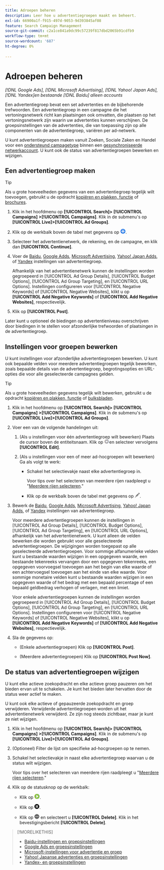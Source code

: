 ```yaml
---
title: Adroepen beheren
description: Leer hoe u advertentiegroepen maakt en beheert.
exl-id: 66900a1f-f915-497d-9053-9d393845af08
feature: Search Campaign Management
source-git-commit: c2a1ce841a9dc99c57239f817dbd2065b91cdfb9
workflow-type: tm+mt
source-wordcount: '687'
ht-degree: 0%

---
```


# Adroepen beheren

*[!DNL Google Ads], [!DNL Microsoft Advertising], [!DNL Yahoo! Japan Ads], [!DNL Yandex]en bestaande [!DNL Baidu] alleen accounts*

Een advertentiegroep bevat een set advertenties en de bijbehorende trefwoorden. Een advertentiegroep in een campagne die het vertoningsnetwerk richt kan plaatsingen ook omvatten, die plaatsen op het vertoningsnetwerk zijn waarin uw advertenties kunnen verschijnen. De groepsinstellingen van de advertenties, die van toepassing zijn op alle componenten van de advertentiegroep, variëren per ad-netwerk.

U kunt advertentiegroepen maken vanuit Zoeken, Sociale Zaken en Handel voor een [ondersteund campagetype](/help/search-social-commerce/introduction/supported-inventory.md) binnen een [gesynchroniseerde netwerkaccount](/help/search-social-commerce/campaign-management/accounts/ad-network-account-about.md). U kunt ook de status van advertentiegroepen bewerken en wijzigen.

## Een advertentiegroep maken

>[!TIP]
>
>Als u grote hoeveelheden gegevens van een advertentiegroep tegelijk wilt toevoegen, gebruikt u de opdracht [kopiëren en plakken, functie](/help/search-social-commerce/campaign-management/campaigns/copy-paste.md) of [brochures](/help/search-social-commerce/campaign-management/bulksheets/bulksheet-about.md).

1. Klik in het hoofdmenu op **[!UICONTROL Search]> [!UICONTROL Campaigns] >[!UICONTROL Campaigns]**. Klik in de submenu&#39;s op **[!UICONTROL Live]>[!UICONTROL Ad Groups]**.

1. Klik op de werkbalk boven de tabel met gegevens op ![Maken](/help/search-social-commerce/assets/add.png "Maken").

1. Selecteer het advertentienetwerk, de rekening, en de campagne, en klik dan **[!UICONTROL Continue]**.

1. Voer de [Baidu](/help/search-social-commerce/campaign-management/campaigns/ad-group-settings-baidu.md), [Google Adds](/help/search-social-commerce/campaign-management/campaigns/ad-group-settings-google.md), [Microsoft Advertising](/help/search-social-commerce/campaign-management/campaigns/ad-group-settings-microsoft.md), [Yahoo! Japan Adds](/help/search-social-commerce/campaign-management/campaigns/ad-group-settings-yahoo-japan.md), of [Yandex](/help/search-social-commerce/campaign-management/campaigns/ad-group-settings-yandex.md) instellingen van advertentiegroep.

   Afhankelijk van het advertentienetwerk kunnen de instellingen worden gegroepeerd in [!UICONTROL Ad Group Details], [!UICONTROL Budget Options], [!UICONTROL Ad Group Targeting], en [!UICONTROL URL Options]. Instellingen configureren voor [!UICONTROL Negative Keywords] of [!UICONTROL Negative Websites], klikt u op **[!UICONTROL Add Negative Keywords]** of **[!UICONTROL Add Negative Websites]**, respectievelijk.

1. Klik op **[!UICONTROL Post]**.

Later kunt u optioneel de biedingen op advertentieniveau overschrijven door biedingen in te stellen voor afzonderlijke trefwoorden of plaatsingen in de advertentiegroep.

## Instellingen voor groepen bewerken

U kunt instellingen voor afzonderlijke advertentiegroepen bewerken. U kunt ook bepaalde velden voor meerdere advertentiegroepen tegelijk bewerken, zoals bepaalde details van de advertentiegroep, begrotingsopties en URL-opties die voor alle geselecteerde campagnes gelden.

>[!TIP]
>
>Als u grote hoeveelheden gegevens tegelijk wilt bewerken, gebruikt u de opdracht [kopiëren en plakken, functie](/help/search-social-commerce/campaign-management/campaigns/copy-paste.md) of [bulksbladen](/help/search-social-commerce/campaign-management/bulksheets/bulksheet-about.md).

1. Klik in het hoofdmenu op **[!UICONTROL Search]> [!UICONTROL Campaigns] >[!UICONTROL Campaigns]**. Klik in de submenu&#39;s op **[!UICONTROL Live]>[!UICONTROL Ad Groups]**.

1. Voer een van de volgende handelingen uit:

   1. (Als u instellingen voor één advertentiegroep wilt bewerken) Plaats de cursor boven de entiteitsnaam. Klik op ![Menupictogram](/help/search-social-commerce/assets/arrow-dropdown-menu.png "Menupictogram")en selecteer vervolgens **[!UICONTROL Edit]**.

   1. (Als u instellingen voor een of meer ad-hocgroepen wilt bewerken) Ga als volgt te werk:

      * Schakel het selectievakje naast elke advertentiegroep in.

        Voor tips over het selecteren van meerdere rijen raadpleegt u &quot;[Meerdere rijen selecteren](/help/search-social-commerce/common-tasks/navigation-editing-selection/multiple-rows-select.md).&quot;

      * Klik op de werkbalk boven de tabel met gegevens op ![Bewerken](/help/search-social-commerce/assets/edit.png "Bewerken").

1. Bewerk de [Baidu](/help/search-social-commerce/campaign-management/campaigns/ad-group-settings-baidu.md), [Google Adds](/help/search-social-commerce/campaign-management/campaigns/ad-group-settings-google.md), [Microsoft Advertising](/help/search-social-commerce/campaign-management/campaigns/ad-group-settings-microsoft.md), [Yahoo! Japan Adds](/help/search-social-commerce/campaign-management/campaigns/ad-group-settings-yahoo-japan.md), of [Yandex](/help/search-social-commerce/campaign-management/campaigns/ad-group-settings-yandex.md) instellingen van advertentiegroep.

   Voor meerdere advertentiegroepen kunnen de instellingen in [!UICONTROL Ad Group Details], [!UICONTROL Budget Options], [!UICONTROL Ad Group Targeting], en [!UICONTROL URL Options], afhankelijk van het advertentienetwerk. U kunt alleen de velden bewerken die worden gebruikt voor alle geselecteerde advertentiegroepen. De wijzigingen worden toegepast op alle geselecteerde advertentiegroepen. Voor sommige alfanumerieke velden kunt u bestaande waarden wijzigen in een opgegeven waarde, een bestaande tekenreeks vervangen door een opgegeven tekenreeks, een opgegeven voorvoegsel toevoegen aan het begin van elke waarde of een achtervoegsel toevoegen aan het einde van elke waarde. Voor sommige monetaire velden kunt u bestaande waarden wijzigen in een opgegeven waarde of het bedrag met een bepaald percentage of een bepaald geldbedrag verhogen of verlagen, met een limiet.

   Voor enkele advertentiegroepen kunnen de instellingen worden gegroepeerd in [!UICONTROL Ad Group Details], [!UICONTROL Budget Options], [!UICONTROL Ad Group Targeting], en [!UICONTROL URL Options]. Instellingen configureren voor [!UICONTROL Negative Keywords] of [!UICONTROL Negative Websites], klikt u op **[!UICONTROL Add Negative Keywords]** of **[!UICONTROL Add Negative Websites]**, respectievelijk.

1. Sla de gegevens op:

   * (Enkele advertentiegroepen) Klik op **[!UICONTROL Post]**.

   * (Meerdere advertentiegroepen) Klik op **[!UICONTROL Post Now]**.

## De status van advertentiegroepen wijzigen

U kunt elke actieve zoekopdracht en elke actieve groep pauzeren om het bieden ervan uit te schakelen. Je kunt het bieden later hervatten door de status weer actief te maken.

U kunt ook elke actieve of gepauzeerde zoekopdracht en groep verwijderen. Verwijderde advertentiegroepen worden uit het advertentienetwerk verwijderd. Ze zijn nog steeds zichtbaar, maar je kunt ze niet wijzigen.

1. Klik in het hoofdmenu op **[!UICONTROL Search]> [!UICONTROL Campaigns] >[!UICONTROL Campaigns]**. Klik in de submenu&#39;s op **[!UICONTROL Live]>[!UICONTROL Ad Groups]**.

1. (Optioneel) Filter de lijst om specifieke ad-hocgroepen op te nemen.

1. Schakel het selectievakje in naast elke advertentiegroep waarvan u de status wilt wijzigen.

   Voor tips over het selecteren van meerdere rijen raadpleegt u &quot;[Meerdere rijen selecteren](/help/search-social-commerce/common-tasks/navigation-editing-selection/multiple-rows-select.md).&quot;

1. Klik op de statusknop op de werkbalk:
   * Klik op ![Activeren](/help/search-social-commerce/assets/activate.png "Activeren").

   * Klik op ![Pauzeren](/help/search-social-commerce/assets/pause.png "Pauzeren").

   * Klik op ![Meer](/help/search-social-commerce/assets/more.png "Meer") en selecteert u **[!UICONTROL Delete]**. Klik in het bevestigingsbericht **[!UICONTROL Delete]**.

>[!MORELIKETHIS]
>
>* [Baidu-instellingen en groepsinstellingen](/help/search-social-commerce/campaign-management/campaigns/ad-group-settings-baidu.md)
>* [Google Ads en groepsinstellingen](/help/search-social-commerce/campaign-management/campaigns/ad-group-settings-google.md)
>* [Microsoft-instellingen voor advertentie en groep](/help/search-social-commerce/campaign-management/campaigns/ad-group-settings-microsoft.md)
>* [Yahoo! Japanse advertenties en groepsinstellingen](/help/search-social-commerce/campaign-management/campaigns/ad-group-settings-yahoo-japan.md)
>* [Yandex- en groepsinstellingen](/help/search-social-commerce/campaign-management/campaigns/ad-group-settings-yandex.md)
